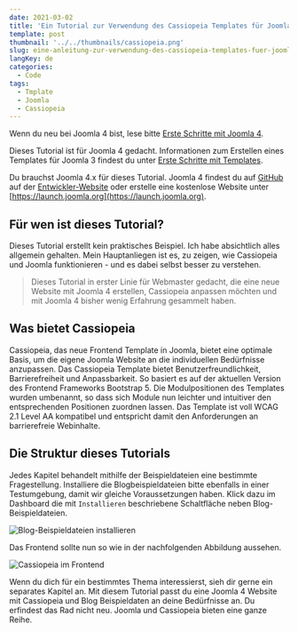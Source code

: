 ```yaml
---
date: 2021-03-02
title: 'Ein Tutorial zur Verwendung des Cassiopeia Templates für Joomla 4 - für barrierefreies und responsives Web Design'
template: post
thumbnail: '../../thumbnails/cassiopeia.png'
slug: eine-anleitung-zur-verwendung-des-cassiopeia-templates-fuer-joomla-4-vorwort
langKey: de
categories:
  - Code
tags:
  - Tmplate
  - Joomla
  - Cassiopeia
---
```


Wenn du neu bei Joomla 4 bist, lese bitte [Erste Schritte mit Joomla 4](https://docs.joomla.org/J4.x:Getting_Started_with_Joomla/de).

Dieses Tutorial ist für Joomla 4 gedacht. Informationen zum Erstellen eines Templates für Joomla 3 findest du unter [Erste Schritte mit Templates](https://docs.joomla.org/J3.x:Getting_Started_with_Templates/de).

Du brauchst Joomla 4.x für dieses Tutorial. Joomla 4 findest du auf [GitHub](https://github.com/joomla/joomla-cms/tags) auf der [Entwickler-Website](https://developer.joomla.org/nightly-builds.html) oder erstelle eine kostenlose Website unter [https://launch.joomla.org](https://launch.joomla.org).

## Für wen ist dieses Tutorial?

Dieses Tutorial erstellt kein praktisches Beispiel. Ich habe absichtlich alles allgemein gehalten. Mein Hauptanliegen ist es, zu zeigen, wie Cassiopeia und Joomla funktionieren - und es dabei selbst besser zu verstehen.

> Dieses Tutorial in erster Linie für Webmaster gedacht, die eine neue Website mit Joomla 4 erstellen, Cassiopeia anpassen möchten und mit Joomla 4 bisher wenig Erfahrung gesammelt haben.

## Was bietet Cassiopeia

Cassiopeia, das neue Frontend Template in Joomla, bietet eine optimale Basis, um die eigene Joomla Website an die individuellen Bedürfnisse anzupassen. Das Cassiopeia Template bietet Benutzerfreundlichkeit, Barrierefreiheit und Anpassbarkeit. So basiert es auf der aktuellen Version des Frontend Frameworks Bootstrap 5. Die Modulpositionen des Templates wurden umbenannt, so dass sich Module nun leichter und intuitiver den entsprechenden Positionen zuordnen lassen. Das Template ist voll WCAG 2.1 Level AA kompatibel und entspricht damit den Anforderungen an barrierefreie Webinhalte.

## Die Struktur dieses Tutorials

Jedes Kapitel behandelt mithilfe der Beispieldateien eine bestimmte Fragestellung. Installiere die Blogbeispieldateien bitte ebenfalls in einer Testumgebung, damit wir gleiche Voraussetzungen haben. Klick dazu im Dashboard die mit `Installieren` beschriebene Schaltfläche neben Blog-Beispieldateien.

![Blog-Beispieldateien installieren](/images/c11.png)

Das Frontend sollte nun so wie in der nachfolgenden Abbildung aussehen.

![Cassiopeia im Frontend](/images/c12.png)

Wenn du dich für ein bestimmtes Thema interessierst, sieh dir gerne ein separates Kapitel an. Mit diesem Tutorial passt du eine Joomla 4 Website mit Cassiopeia und Blog Beispieldaten an deine Bedürfnisse an. Du erfindest das Rad nicht neu. Joomla und Cassiopeia bieten eine ganze Reihe.
